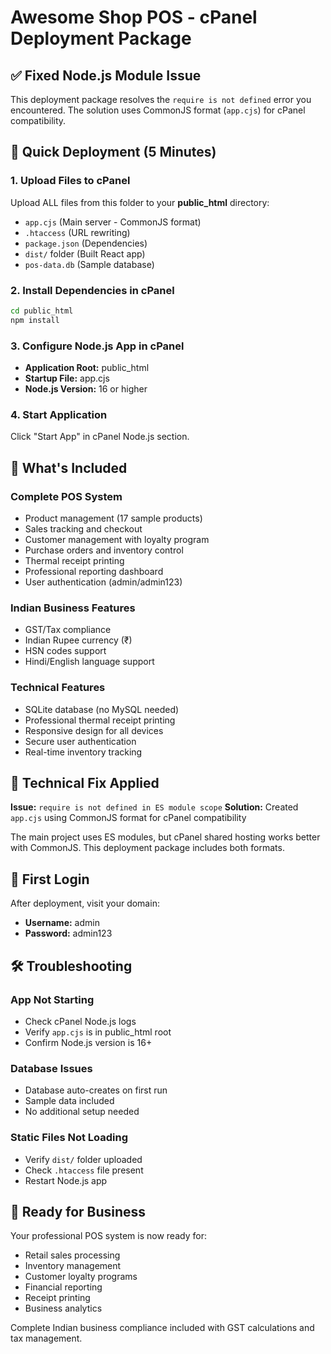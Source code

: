 # Awesome Shop POS - cPanel Deployment Package

## ✅ Fixed Node.js Module Issue

This deployment package resolves the `require is not defined` error you encountered. The solution uses CommonJS format (`app.cjs`) for cPanel compatibility.

## 🚀 Quick Deployment (5 Minutes)

### 1. Upload Files to cPanel
Upload ALL files from this folder to your **public_html** directory:

- `app.cjs` (Main server - CommonJS format)
- `.htaccess` (URL rewriting)
- `package.json` (Dependencies)
- `dist/` folder (Built React app)
- `pos-data.db` (Sample database)

### 2. Install Dependencies in cPanel
```bash
cd public_html
npm install
```

### 3. Configure Node.js App in cPanel
- **Application Root:** public_html
- **Startup File:** app.cjs
- **Node.js Version:** 16 or higher

### 4. Start Application
Click "Start App" in cPanel Node.js section.

## 🎯 What's Included

### Complete POS System
- Product management (17 sample products)
- Sales tracking and checkout
- Customer management with loyalty program
- Purchase orders and inventory control
- Thermal receipt printing
- Professional reporting dashboard
- User authentication (admin/admin123)

### Indian Business Features
- GST/Tax compliance
- Indian Rupee currency (₹)
- HSN codes support
- Hindi/English language support

### Technical Features
- SQLite database (no MySQL needed)
- Professional thermal receipt printing
- Responsive design for all devices
- Secure user authentication
- Real-time inventory tracking

## 🔧 Technical Fix Applied

**Issue:** `require is not defined in ES module scope`
**Solution:** Created `app.cjs` using CommonJS format for cPanel compatibility

The main project uses ES modules, but cPanel shared hosting works better with CommonJS. This deployment package includes both formats.

## 📱 First Login

After deployment, visit your domain:
- **Username:** admin
- **Password:** admin123

## 🛠️ Troubleshooting

### App Not Starting
- Check cPanel Node.js logs
- Verify `app.cjs` is in public_html root
- Confirm Node.js version is 16+

### Database Issues
- Database auto-creates on first run
- Sample data included
- No additional setup needed

### Static Files Not Loading
- Verify `dist/` folder uploaded
- Check `.htaccess` file present
- Restart Node.js app

## 🎉 Ready for Business

Your professional POS system is now ready for:
- Retail sales processing
- Inventory management
- Customer loyalty programs
- Financial reporting
- Receipt printing
- Business analytics

Complete Indian business compliance included with GST calculations and tax management.